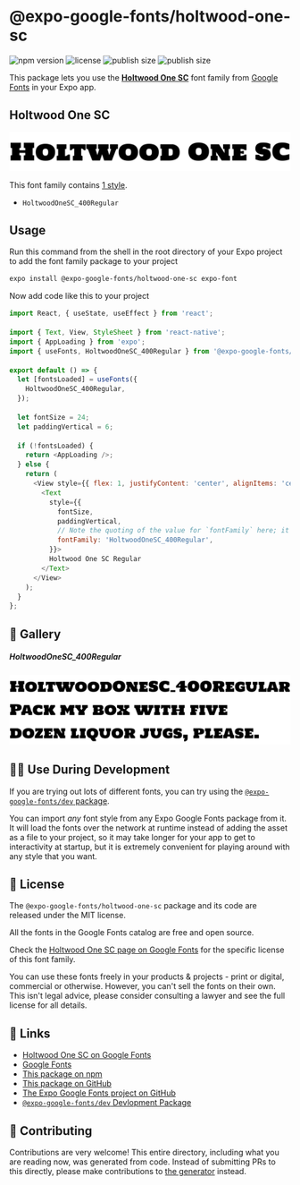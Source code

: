# @expo-google-fonts/holtwood-one-sc

![npm version](https://flat.badgen.net/npm/v/@expo-google-fonts/holtwood-one-sc)
![license](https://flat.badgen.net/github/license/expo/google-fonts)
![publish size](https://flat.badgen.net/packagephobia/install/@expo-google-fonts/holtwood-one-sc)
![publish size](https://flat.badgen.net/packagephobia/publish/@expo-google-fonts/holtwood-one-sc)

This package lets you use the [**Holtwood One SC**](https://fonts.google.com/specimen/Holtwood+One+SC) font family from [Google Fonts](https://fonts.google.com/) in your Expo app.

## Holtwood One SC

![Holtwood One SC](./font-family.png)

This font family contains [1 style](#-gallery).

- `HoltwoodOneSC_400Regular`

## Usage

Run this command from the shell in the root directory of your Expo project to add the font family package to your project
```sh
expo install @expo-google-fonts/holtwood-one-sc expo-font
```

Now add code like this to your project
```js
import React, { useState, useEffect } from 'react';

import { Text, View, StyleSheet } from 'react-native';
import { AppLoading } from 'expo';
import { useFonts, HoltwoodOneSC_400Regular } from '@expo-google-fonts/holtwood-one-sc';

export default () => {
  let [fontsLoaded] = useFonts({
    HoltwoodOneSC_400Regular,
  });

  let fontSize = 24;
  let paddingVertical = 6;

  if (!fontsLoaded) {
    return <AppLoading />;
  } else {
    return (
      <View style={{ flex: 1, justifyContent: 'center', alignItems: 'center' }}>
        <Text
          style={{
            fontSize,
            paddingVertical,
            // Note the quoting of the value for `fontFamily` here; it expects a string!
            fontFamily: 'HoltwoodOneSC_400Regular',
          }}>
          Holtwood One SC Regular
        </Text>
      </View>
    );
  }
};

```

## 🔡 Gallery

##### HoltwoodOneSC_400Regular
![HoltwoodOneSC_400Regular](./HoltwoodOneSC_400Regular.ttf.png)


## 👩‍💻 Use During Development

If you are trying out lots of different fonts, you can try using the [`@expo-google-fonts/dev` package](https://github.com/expo/google-fonts/tree/master/font-packages/dev#readme).

You can import *any* font style from any Expo Google Fonts package from it. It will load the fonts
over the network at runtime instead of adding the asset as a file to your project, so it may take longer
for your app to get to interactivity at startup, but it is extremely convenient
for playing around with any style that you want.

## 📖 License

The `@expo-google-fonts/holtwood-one-sc` package and its code are released under the MIT license.

All the fonts in the Google Fonts catalog are free and open source.

Check the [Holtwood One SC page on Google Fonts](https://fonts.google.com/specimen/Holtwood+One+SC) for the specific license of this font family.

You can use these fonts freely in your products & projects - print or digital, commercial or otherwise. However, you can't sell the fonts on their own. This isn't legal advice, please consider consulting a lawyer and see the full license for all details.

## 🔗 Links

- [Holtwood One SC on Google Fonts](https://fonts.google.com/specimen/Holtwood+One+SC)
- [Google Fonts](https://fonts.google.com/)
- [This package on npm](https://www.npmjs.com/package/@expo-google-fonts/holtwood-one-sc)
- [This package on GitHub](https://github.com/expo/google-fonts/tree/master/font-packages/holtwood-one-sc)
- [The Expo Google Fonts project on GitHub](https://github.com/expo/google-fonts)
- [`@expo-google-fonts/dev` Devlopment Package](https://github.com/expo/google-fonts/tree/master/font-packages/dev)

## 🤝 Contributing

Contributions are very welcome! This entire directory, including what you are reading now, was generated from code. Instead of submitting PRs to this directly, please make contributions to [the generator](https://github.com/expo/google-fonts/tree/master/packages/generator) instead.
